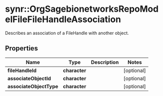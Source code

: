 # synr::OrgSagebionetworksRepoModelFileFileHandleAssociation

Describes an association of a FileHandle with another object.

## Properties
Name | Type | Description | Notes
------------ | ------------- | ------------- | -------------
**fileHandleId** | **character** |  | [optional] 
**associateObjectId** | **character** |  | [optional] 
**associateObjectType** | **character** |  | [optional] 


